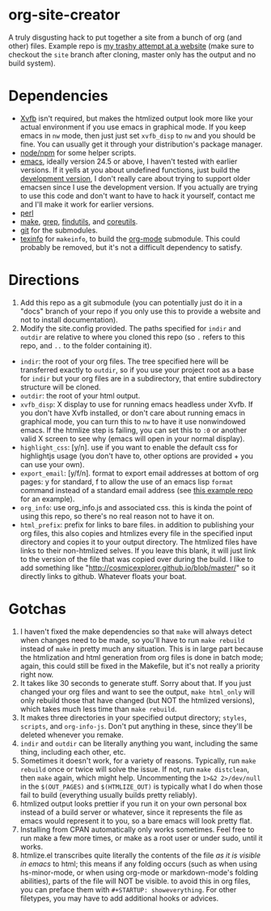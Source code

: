 org-site-creator
================

A truly disgusting hack to put together a site from a bunch of org (and other) files. Example repo is [my trashy attempt at a website](https://github.com/cosmicexplorer/cosmicexplorer.github.io) (make sure to checkout the `site` branch after cloning, master only has the output and no build system).

# Dependencies

- [Xvfb](http://www.x.org/archive/X11R7.6/doc/man/man1/Xvfb.1.xhtml) isn't required, but makes the htmlized output look more like your actual environment if you use emacs in graphical mode. If you keep emacs in `nw` mode, then just just set `xvfb_disp` to `nw` and you should be fine. You can usually get it through your distribution's package manager.
- [node/npm](https://nodejs.org) for some helper scripts.
- [emacs](https://gnu.org/software/emacs), ideally version 24.5 or above, I haven't tested with earlier versions. If it yells at you about undefined functions, just build the [development version](http://savannah.gnu.org/projects/emacs/), I don't really care about trying to support older emacsen since I use the development version. If you actually are trying to use this code and don't want to have to hack it yourself, contact me and I'll make it work for earlier versions.
- [perl](https://perl.org)
- [make](https://gnu.org/software/make), [grep](https://gnu.org/software/grep/), [findutils](https://gnu.org/software/findutils/), and [coreutils](https://gnu.org/software/coreutils).
- [git](https://git-scm.com/) for the submodules.
- [texinfo](http://www.gnu.org/software/texinfo/) for `makeinfo`, to build the [org-mode](https://org-mode.org) submodule. This could probably be removed, but it's not a difficult dependency to satisfy.

# Directions

1. Add this repo as a git submodule (you can potentially just do it in a "docs" branch of your repo if you only use this to provide a website and not to install documentation).
2. Modify the site.config provided. The paths specified for `indir` and `outdir` are relative to where you cloned this repo (so `.` refers to this repo, and `..` to the folder containing it).
  - `indir`: the root of your org files. The tree specified here will be transferred exactly to `outdir`, so if you use your project root as a base for `indir` but your org files are in a subdirectory, that entire subdirectory structure will be cloned.
  - `outdir`: the root of your html output.
  - `xvfb_disp`: X display to use for running emacs headless under Xvfb. If you don't have Xvfb installed, or don't care about running emacs in graphical mode, you can turn this to `nw` to have it use nonwindowed emacs. If the htmlize step is failing, you can set this to `:0` or another valid X screen to see why (emacs will open in your normal display).
  - `highlight_css`: [y/n]. use if you want to enable the default css for highlightjs usage (you don't have to, other options are provided + you can use your own).
  - `export_email`: [y/f/n]. format to export email addresses at bottom of org pages: y for standard, f to allow the use of an emacs lisp `format` command instead of a standard email address (see [this example repo](https://cosmicexplorer.github.io) for an example).
  - `org_info`: use org_info.js and associated css. this is kinda the point of using this repo, so there's no real reason not to have it on.
  - `html_prefix`: prefix for links to bare files. in addition to publishing your org files, this also copies and htmlizes every file in the specified input directory and copies it to your output directory. The htmlized files have links to their non-htmlized selves. If you leave this blank, it will just link to the version of the file that was copied over during the build. I like to add something like "http://cosmicexplorer.github.io/blob/master/" so it directly links to github. Whatever floats your boat.

# Gotchas

1. I haven't fixed the make dependencies so that `make` will always detect when changes need to be made, so you'll have to run `make rebuild` instead of `make` in pretty much any situation. This is in large part because the htmlization and html generation from org files is done in batch mode; again, this could still be fixed in the Makefile, but it's not really a priority right now.
2. It takes like 30 seconds to generate stuff. Sorry about that. If you just changed your org files and want to see the output, `make html_only` will only rebuild those that have changed (but NOT the htmlized versions), which takes much less time than `make rebuild`.
3. It makes three directories in your specified output directory; `styles`, `scripts`, and `org-info-js`. Don't put anything in these, since they'll be deleted whenever you remake.
4. `indir` and `outdir` can be literally anything you want, including the same thing, including each other, etc.
5. Sometimes it doesn't work, for a variety of reasons. Typically, run `make rebuild` once or twice will solve the issue. If not, run `make distclean`, then `make` again, which might help. Uncommenting the `1>&2 2>/dev/null` in the `$(OUT_PAGES)` and `$(HTMLIZE_OUT)` is typically what I do when those fail to build (everything usually builds pretty reliably).
6. htmlized output looks prettier if you run it on your own personal box instead of a build server or whatever, since it represents the file as emacs would represent it to you, so a bare emacs will look pretty flat.
7. Installing from CPAN automatically only works sometimes. Feel free to run make a few more times, or make as a root user or under sudo, until it works.
8. htmlize.el transcribes quite literally the contents of the file *as it is visible in emacs* to html; this means if any folding occurs (such as when using hs-minor-mode, or when using org-mode or markdown-mode's folding abilities), parts of the file will NOT be visible. to avoid this in org files, you can preface them with `#+STARTUP: showeverything`. For other filetypes, you may have to add additional hooks or advices.
